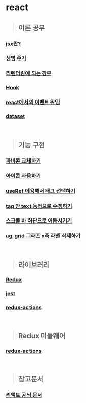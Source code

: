 # react
> ## 이론 공부

### [jsx란?](https://github.com/ka0824/react/blob/main/theory/jsx.md)

### [생명 주기](https://github.com/ka0824/react/blob/main/theory/life_cycle.md)

### [리렌더링이 되는 경우](https://github.com/ka0824/react/blob/main/theory/when_rerendering.md)

### [Hook](https://github.com/ka0824/react/blob/main/theory/hook.md)

### [react에서의 이벤트 위임](https://github.com/ka0824/react/blob/main/feat/event_delegation.md)

### [dataset](https://github.com/ka0824/react/blob/main/theory/data_set.md)

<br />

> ## 기능 구현

### [파비콘 교체하기](https://github.com/ka0824/react/blob/main/feat/favicon.md)

### [아이콘 사용하기](https://github.com/ka0824/react/blob/main/feat/use_icon.md)

### [useRef 이용해서 태그 선택하기](https://github.com/ka0824/react/blob/main/feat/useref_tag_select.md)

### [tag 안 text 동적으로 수정하기](https://github.com/ka0824/react/blob/main/feat/edit_text_in_tag.md)

### [스크롤 바 하단으로 이동시키기](https://github.com/ka0824/react/blob/main/feat/scroll_bar_go_bottom.md)

### [ag-grid 그래프 x축 라벨 삭제하기](https://github.com/ka0824/react/blob/main/feat/ag_grid_delete_bottom.md)

<br />

> ## 라이브러리

### [Redux](https://github.com/ka0824/react/blob/main/library/redux.md)

### [jest](https://github.com/ka0824/react/blob/main/library/jest.md)

### [redux-actions](https://github.com/ka0824/react/blob/main/library/redux_actions.md)

<br />

> ## Redux 미들웨어

### [redux-actions](https://github.com/ka0824/react/blob/main/library/redux_actions.md)


<br />

> ## 참고문서

### [리액트 공식 문서](https://ko.reactjs.org/docs/getting-started.html)
